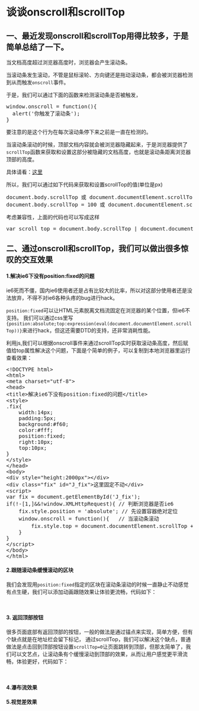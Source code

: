 谈谈onscroll和scrollTop
=====
## 一、最近发现onscroll和scrollTop用得比较多，于是简单总结了一下。

当文档高度超过浏览器高度时，浏览器会产生滚动条。

当滚动条发生滚动，不管是鼠标滚轮、方向键还是拖动滚动条，都会被浏览器检测到从而触发<code>onscroll</code>事件。

于是，我们可以通过下面的函数来检测滚动条是否被触发，
<pre>
window.onscroll = function(){
  alert('你触发了滚动条');
}
</pre>
要注意的是这个行为在每次滚动条停下来之前是一直在检测的。


当滚动条滚动的时候，顶部文档内容就会被浏览器隐藏起来，于是浏览器提供了<code>scrollTop</code>函数来获取和设置这部分被隐藏的文档高度，也就是滚动条距离浏览器顶部的高度。

具体请看：<a href="https://developer.mozilla.org/en/DOM/element.scrollTop" target="_blank">这里</a>

所以，我们可以通过如下代码来获取和设置scrollTop的值(单位是px)

<pre>
document.body.scrollTop	或 document.documentElement.scrollTop
document.body.scrollTop = 100 或 document.documentElement.scrollTop = 100
</pre>
考虑兼容性，上面的代码也可以写成这样
<pre>
var scroll_top = document.body.scrollTop | document.documentElement.scrollTop;
</pre>


## 二、通过onscroll和scrollTop，我们可以做出很多惊叹的交互效果

#### 1.解决ie6下没有position:fixed的问题

ie6死而不僵，国内ie6使用者还是占有比较大的比率，所以对这部分使用者还是没法放弃，不得不对ie6各种头疼的bug进行hack。

<code>position:fixed</code>可以让HTML元素脱离文档流固定在浏览器的某个位置，但ie6不支持。
我们可以通过css里写<code>{position:absolute;top:expression(eval(document.documentElement.scrollTop))}</code>来进行hack，但这还需要DTD的支持，还非常消耗性能。

利用js,我们可以根据onscroll事件来通过scrollTop实时获取滚动条高度，然后赋值给top属性解决这个问题，下面是个简单的例子，可以复制到本地浏览器里运行查看效果：
<pre>
&lt;!DOCTYPE html>
&lt;html>
&lt;meta charset="utf-8">
&lt;head>
&lt;title>解决ie6下没有position:fixed的问题&lt;/title>
&lt;style>
.fix{
    width:14px;
    padding:5px;
    background:#f60;
    color:#fff;
    position:fixed;
    right:10px;
    top:10px;
}
&lt;/style>
&lt;/head>
&lt;body>
&lt;div style="height:2000px">&lt;/div>
&lt;div class="fix" id="J_fix">这里固定不动&lt;/div>
&lt;script>
var fix = document.getElementById('J_fix');
if(!-[1,]&&!window.XMLHttpRequest){ // 判断浏览器是否ie6
    fix.style.position = 'absolute'; // 先设置容器绝对定位
    window.onscroll = function(){	// 当滚动条滚动
        fix.style.top = document.documentElement.scrollTop + 10;	// 获取滚动条高度给top属性
    }
}
&lt;/script>
&lt;/body>
&lt;/html>
</pre>

#### 2.跟随滚动条缓慢滚动的区块
我们会发现用<code>position:fixed</code>指定的区块在滚动条滚动的时候一直静止不动感觉有点生硬，我们可以添加动画跟随效果让体验更流畅，代码如下：
<pre>

</pre>

#### 3. 返回顶部按钮
很多页面底部有返回顶部的按钮，一般的做法是通过锚点来实现，简单方便，但有个缺点就是在地址栏会留下标记，
通过scrollTop，我们可以解决这个缺点，普通做法是点击回到顶部按钮设置<code>scrollTop=0</code>让页面跳转到顶部，但那太简单了，我们可以文艺点，让滚动条有个缓慢滚动到顶部的效果，从而让用户感觉更平滑流畅，体验更好，代码如下：
<pre>

</pre>

#### 4.瀑布流效果


#### 5.视觉差效果